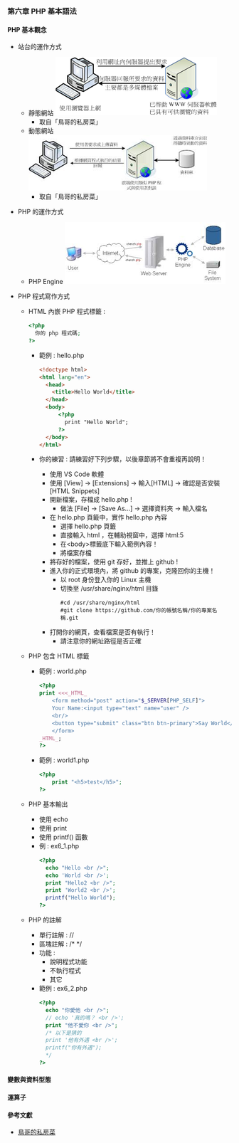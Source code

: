 ### 第六章 PHP 基本語法
#### PHP 基本觀念
+ 站台的運作方式
  + 靜態網站
    ![靜態網站](img/1.gif)
    + 取自「鳥哥的私房菜」
  + 動態網站
    ![動態網站](img/2.jpeg)
    + 取自「鳥哥的私房菜」

+ PHP 的運作方式
  + PHP Engine
    ![PHP運作概要圖](img/4.jpeg)

+ PHP 程式寫作方式
  + HTML 內嵌 PHP 程式標籤 :
    ```php
    <?php
      你的 php 程式碼;
    ?>
    ```
    + 範例 : hello.php
      ```html
      <!doctype html>
      <html lang="en">
        <head>
          <title>Hello World</title>
        </head>
        <body>
            <?php
              print "Hello World";
            ?>
        </body>
      </html>
      ```

    + 你的練習 : 請練習好下列步驟，以後章節將不會重複再說明！
      + 使用 VS Code 軟體
      + 使用 [View] -> [Extensions] -> 輸入[HTML] -> 確認是否安裝 [HTML Snippets]
      + 開新檔案，存檔成 hello.php ! 
        + 做法 [File] -> [Save As...] -> 選擇資料夾 -> 輸入檔名
      + 在 hello.php 頁籤中，實作 hello.php 內容
        + 選擇 hello.php 頁籤
        + 直接輸入 html ，在輔助視窗中，選擇 html:5
        + 在\<body\>標籤底下輸入範例內容！
        + 將檔案存檔
      + 將存好的檔案，使用 git 存好，並推上 github !
      + 進入你的正式環境內，將 github 的專案，克隆回你的主機！
        + 以 root 身份登入你的 Linux 主機
        + 切換至 /usr/share/nginx/html 目錄
          <pre><code>#cd /usr/share/nginx/html
          #git clone https://github.com/你的帳號名稱/你的專案名稱.git</code></pre>
      + 打開你的網頁，查看檔案是否有執行！
        + 請注意你的網址路徑是否正確

  + PHP 包含 HTML 標籤
    + 範例 : world.php
      ```php
      <?php
      print <<<_HTML_
          <form method="post" action="$_SERVER[PHP_SELF]">
          Your Name:<input type="text" name="user" />
          <br/>
          <button type="submit" class="btn btn-primary">Say World</button>
          </form>
      _HTML_;
      ?>
      ```
    + 範例 : world1.php
      ```php
      <?php
          print "<h5>test</h5>";
      ?>
      ```

  + PHP 基本輸出
    + 使用 echo 
    + 使用 print
    + 使用 printf() 函數
    + 例 : ex6_1.php
      ```php
      <?php
        echo "Hello <br />";
        echo 'World <br />';
        print "Hello2 <br />";
        print 'World2 <br />';
        printf("Hello World");
      ?>
      ```

  + PHP 的註解
    + 單行註解 : //
    + 區塊註解 : /*  */
    + 功能 :
      + 說明程式功能
      + 不執行程式
      + 其它
    + 範例 : ex6_2.php
      ```php
      <?php
        echo "你愛他 <br />";
        // echo '真的嗎？ <br />';
        print "他不愛你 <br />";
        /* 以下是猜的
        print '他有外遇 <br />';
        printf("你有外遇");
        */
      ?>
      ```

#### 變數與資料型態

#### 運算子
#### 參考文獻
+ [鳥哥的私房菜](http://dic.vbird.tw/linux_server/unit10.php)